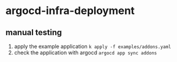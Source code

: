 # argocd-infra-deployment

## manual testing

1. apply the example application `k apply -f examples/addons.yaml`
1. check the application with argocd `argocd app sync addons`
